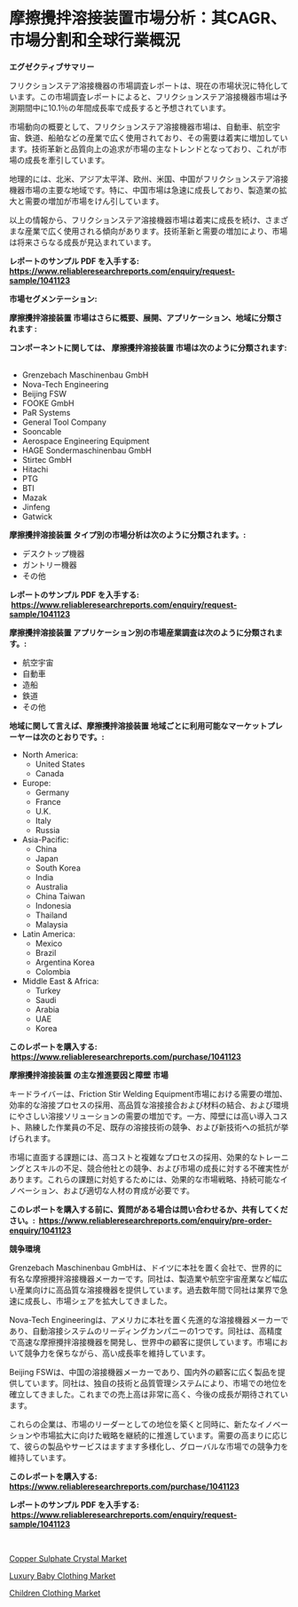 <p><h1>摩擦攪拌溶接装置市場分析：其CAGR、市場分割和全球行業概況</h1></p><p><strong>エグゼクティブサマリー</strong></p>
<p><p>フリクションステア溶接機器の市場調査レポートは、現在の市場状況に特化しています。この市場調査レポートによると、フリクションステア溶接機器市場は予測期間中に10.1％の年間成長率で成長すると予想されています。</p><p>市場動向の概要として、フリクションステア溶接機器市場は、自動車、航空宇宙、鉄道、船舶などの産業で広く使用されており、その需要は着実に増加しています。技術革新と品質向上の追求が市場の主なトレンドとなっており、これが市場の成長を牽引しています。</p><p>地理的には、北米、アジア太平洋、欧州、米国、中国がフリクションステア溶接機器市場の主要な地域です。特に、中国市場は急速に成長しており、製造業の拡大と需要の増加が市場をけん引しています。</p><p>以上の情報から、フリクションステア溶接機器市場は着実に成長を続け、さまざまな産業で広く使用される傾向があります。技術革新と需要の増加により、市場は将来さらなる成長が見込まれています。</p></p>
<p><strong>レポートのサンプル PDF を入手する: <a href="https://www.reliableresearchreports.com/enquiry/request-sample/1041123">https://www.reliableresearchreports.com/enquiry/request-sample/1041123</a></strong></p>
<p><strong>市場セグメンテーション:</strong></p>
<p><strong> 摩擦攪拌溶接装置 市場はさらに概要、展開、アプリケーション、地域に分類されます :</strong></p>
<p><strong>コンポーネントに関しては、 摩擦攪拌溶接装置 市場は次のように分類されます: &nbsp;</strong></p>
<p><ul><li>Grenzebach Maschinenbau GmbH</li><li>Nova-Tech Engineering</li><li>Beijing FSW</li><li>FOOKE GmbH</li><li>PaR Systems</li><li>General Tool Company</li><li>Sooncable</li><li>Aerospace Engineering Equipment</li><li>HAGE Sondermaschinenbau GmbH</li><li>Stirtec GmbH</li><li>Hitachi</li><li>PTG</li><li>BTI</li><li>Mazak</li><li>Jinfeng</li><li>Gatwick</li></ul></p>
<p><strong> 摩擦攪拌溶接装置 タイプ別の市場分析は次のように分類されます。:</strong></p>
<p><ul><li>デスクトップ機器</li><li>ガントリー機器</li><li>その他</li></ul></p>
<p><strong>レポートのサンプル PDF を入手する: &nbsp;<a href="https://www.reliableresearchreports.com/enquiry/request-sample/1041123">https://www.reliableresearchreports.com/enquiry/request-sample/1041123</a></strong></p>
<p><strong> 摩擦攪拌溶接装置 アプリケーション別の市場産業調査は次のように分類されます。:</strong></p>
<p><ul><li>航空宇宙</li><li>自動車</li><li>造船</li><li>鉄道</li><li>その他</li></ul></p>
<p><strong>地域に関して言えば、摩擦攪拌溶接装置 地域ごとに利用可能なマーケットプレーヤーは次のとおりです。:</strong></p>
<p><ul>
    <li>
        North America:
        <ul>
            <li>United States</li>
            <li>Canada</li>
        </ul>
    </li>
    <li>
        Europe:
        <ul>
            <li>Germany</li>
            <li>France</li>
            <li>U.K.</li>
            <li>Italy</li>
            <li>Russia</li>
        </ul>
    </li>
    <li>
        Asia-Pacific:
        <ul>
            <li>China</li>
            <li>Japan</li>
            <li>South Korea</li>
            <li>India</li>
            <li>Australia</li>
            <li>China Taiwan</li>
            <li>Indonesia</li>
            <li>Thailand</li>
            <li>Malaysia</li>
        </ul>
    </li>
    <li>
        Latin America:
        <ul>
            <li>Mexico</li>
            <li>Brazil</li>
            <li>Argentina Korea</li>
            <li>Colombia</li>
        </ul>
    </li>
    <li>
        Middle East & Africa:
        <ul>
            <li>Turkey</li>
            <li>Saudi</li>
            <li>Arabia</li>
            <li>UAE</li>
            <li>Korea</li>
        </ul>
    </li>
    </ul></p>
<p><strong>このレポートを購入する: &nbsp;<a href="https://www.reliableresearchreports.com/purchase/1041123">https://www.reliableresearchreports.com/purchase/1041123</a></strong></p>
<p><strong>摩擦攪拌溶接装置 の主な推進要因と障壁 市場</strong></p>
<p><p>キードライバーは、Friction Stir Welding Equipment市場における需要の増加、効率的な溶接プロセスの採用、高品質な溶接接合および材料の結合、および環境にやさしい溶接ソリューションの需要の増加です。一方、障壁には高い導入コスト、熟練した作業員の不足、既存の溶接技術の競争、および新技術への抵抗が挙げられます。</p><p>市場に直面する課題には、高コストと複雑なプロセスの採用、効果的なトレーニングとスキルの不足、競合他社との競争、および市場の成長に対する不確実性があります。これらの課題に対処するためには、効果的な市場戦略、持続可能なイノベーション、および適切な人材の育成が必要です。</p></p>
<p><strong>このレポートを購入する前に、質問がある場合は問い合わせるか、共有してください。:&nbsp; <a href="https://www.reliableresearchreports.com/enquiry/pre-order-enquiry/1041123">https://www.reliableresearchreports.com/enquiry/pre-order-enquiry/1041123</a></strong></p>
<p><strong>競争環境</strong></p>
<p><p>Grenzebach Maschinenbau GmbHは、ドイツに本社を置く会社で、世界的に有名な摩擦攪拌溶接機器メーカーです。同社は、製造業や航空宇宙産業など幅広い産業向けに高品質な溶接機器を提供しています。過去数年間で同社は業界で急速に成長し、市場シェアを拡大してきました。</p><p>Nova-Tech Engineeringは、アメリカに本社を置く先進的な溶接機器メーカーであり、自動溶接システムのリーディングカンパニーの1つです。同社は、高精度で高速な摩擦攪拌溶接機器を開発し、世界中の顧客に提供しています。市場において競争力を保ちながら、高い成長率を維持しています。</p><p>Beijing FSWは、中国の溶接機器メーカーであり、国内外の顧客に広く製品を提供しています。同社は、独自の技術と品質管理システムにより、市場での地位を確立してきました。これまでの売上高は非常に高く、今後の成長が期待されています。</p><p>これらの企業は、市場のリーダーとしての地位を築くと同時に、新たなイノベーションや市場拡大に向けた戦略を継続的に推進しています。需要の高まりに応じて、彼らの製品やサービスはますます多様化し、グローバルな市場での競争力を維持しています。</p></p>
<p><strong>このレポートを購入する: &nbsp; <a href="https://www.reliableresearchreports.com/purchase/1041123">https://www.reliableresearchreports.com/purchase/1041123</a></strong></p>
<p><strong>レポートのサンプル PDF を入手する: &nbsp;<a href="https://www.reliableresearchreports.com/enquiry/request-sample/1041123">https://www.reliableresearchreports.com/enquiry/request-sample/1041123</a></strong><strong></strong></p>
<p>&nbsp;</p>
<p><p><a href="https://github.com/Angelnienowdseej3e45z3p8c/Market-Research-Report-List-1/blob/main/copper-sulphate-crystal-market.md">Copper Sulphate Crystal Market</a></p><p><a href="https://view.publitas.com/reportprime-1/luxury-baby-clothing-market-dynamics-2023-2030-also-about-its-market-trends-projections-and-opportunities/">Luxury Baby Clothing Market</a></p><p><a href="https://view.publitas.com/reportprime-1/children-clothing-market-furnish-information-about-market-size-market-share-market-dynamics-and-projections-spanning-from-2023-to-2030/">Children Clothing Market</a></p></p>
